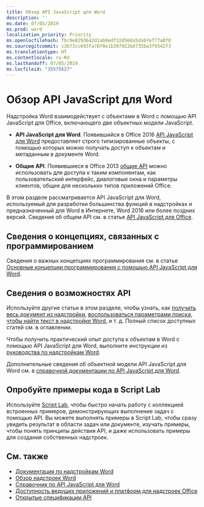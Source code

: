 ```yaml
---
title: Обзор API JavaScript для Word
description: ''
ms.date: 07/05/2019
ms.prod: word
localization_priority: Priority
ms.openlocfilehash: fbc9e8293642d1ab8edf32d568a5dab7ef77a8f0
ms.sourcegitcommit: c3673cc693fa7070e1b397922bd735ba3f9342f3
ms.translationtype: HT
ms.contentlocale: ru-RU
ms.lasthandoff: 07/05/2019
ms.locfileid: "35575627"
---
```

# <a name="word-javascript-api-overview"></a>Обзор API JavaScript для Word

Надстройка Word взаимодействует с объектами в Word с помощью API JavaScript для Office, включающего две объектных модели JavaScript.

* **API JavaScript для Word**. Появившийся в Office 2016 [API JavaScript для Word](/javascript/api/word) предоставляет строго типизированные объекты, с помощью которых можно получать доступ к объектам и метаданным в документе Word. 

* **Общие API**. Появившиеся в Office 2013 [общие API](/javascript/api/office) можно использовать для доступа к таким компонентам, как пользовательский интерфейс, диалоговые окна и параметры клиентов, общие для нескольких типов приложений Office.

В этом разделе рассматривается API JavaScript для Word, используемый для разработки большинства функций в надстройках и предназначенный для Word в Интернете, Word 2016 или более поздних версий. Сведения об общем API см. в статье [API JavaScript для Office](../javascript-api-for-office.md). 

## <a name="learn-programming-concepts"></a>Сведения о концепциях, связанных с программированием

Сведения о важных концепциях программирования см. в статье [Основные концепции программирования с помощью API JavaScript для Word](../../word/word-add-ins-core-concepts.md).
 
## <a name="learn-about-api-capabilities"></a>Сведения о возможностях API

Используйте другие статьи в этом разделе, чтобы узнать, как [получить весь документ из надстройки](../../word/get-the-whole-document-from-an-add-in-for-word.md), [воспользоваться параметрами поиска, чтобы найти текст в надстройке Word,](../../word/search-option-guidance.md) и т. д. Полный список доступных статей см. в оглавлении.

Чтобы получить практический опыт доступа к объектам в Word с помощью API JavaScript для Word, выполните инструкции из [руководства по надстройкам Word](../../tutorials/word-tutorial.md). 

Дополнительные сведения об объектной модели API JavaScript для Word см. в [справочной документации по API JavaScript для Word](/javascript/api/word).

## <a name="try-out-code-samples-in-script-lab"></a>Опробуйте примеры кода в Script Lab

Используйте [Script Lab](../../overview/explore-with-script-lab.md), чтобы быстро начать работу с коллекцией встроенных примеров, демонстрирующих выполнение задач с помощью API. Вы можете выполнять примеры в Script Lab, чтобы сразу увидеть результат в области задач или документе, изучать примеры, чтобы понять принципы действия API, и даже использовать примеры для создания собственных надстроек.

## <a name="see-also"></a>См. также

- [Документация по надстройкам Word](../../word/index.md)
- [Обзор надстроек Word](../../word/word-add-ins-programming-overview.md)
- [Справочник по API JavaScript для Word](/javascript/api/word)
- [Доступность ведущих приложений и платформ для надстроек Office](../../overview/office-add-in-availability.md)
- [Открытые спецификации API](../openspec/openspec.md)
